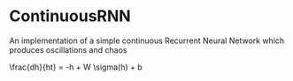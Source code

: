 # ContinuousRNN
An implementation of a simple continuous Recurrent Neural Network which produces oscillations and chaos

\frac{dh}{ht} = -h + W \sigma(h) + b




